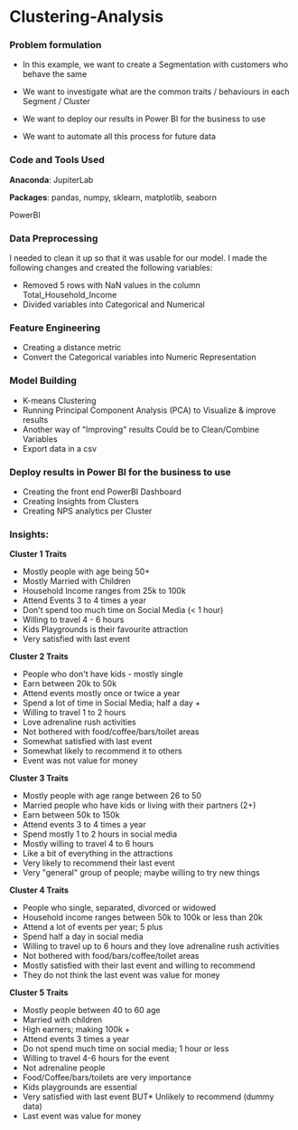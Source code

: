# Clustering-Analysis

### Problem formulation

- In this example, we want to create a Segmentation with customers who behave the same

- We want to investigate what are the common traits / behaviours in each Segment / Cluster

- We want to deploy our results in Power BI for the business to use

- We want to automate all this process for future data

### Code and Tools Used

**Anaconda**: JupiterLab

**Packages**: pandas, numpy, sklearn, matplotlib, seaborn

PowerBI

### Data Preprocessing

I needed to clean it up so that it was usable for our model. I made the following changes and created the following variables:

- Removed 5 rows with NaN values in the column Total_Household_Income
- Divided variables into Categorical and Numerical

### Feature Engineering

- Creating a distance metric
- Convert the Categorical variables into Numeric Representation


### Model Building

- K-means Clustering
- Running Principal Component Analysis (PCA) to Visualize & improve results
- Another way of "Improving" results Could be to Clean/Combine Variables
- Export data in a csv

### Deploy results in Power BI for the business to use

- Creating the front end PowerBI Dashboard
- Creating Insights from Clusters
- Creating NPS analytics per Cluster

### Insights:

**Cluster 1 Traits**

- Mostly people with age being 50+
- Mostly Married with Children
- Household Income ranges from 25k to 100k
- Attend Events 3 to 4 times a year
- Don't spend too much time on Social Media (< 1 hour)
- Willing to travel 4 - 6 hours
- Kids Playgrounds is their favourite attraction
- Very satisfied with last event

**Cluster 2 Traits**

- People who don't have kids - mostly single
- Earn between 20k to 50k
- Attend events mostly once or twice a year
- Spend a lot of time in Social Media; half a day +
- Willing to travel 1 to 2 hours
- Love adrenaline rush activities
- Not bothered with food/coffee/bars/toilet areas
- Somewhat satisfied with last event
- Somewhat likely to recommend it to others
- Event was not value for money

**Cluster 3 Traits**

- Mostly people with age range between 26 to 50
- Married people who have kids or living with their partners (2+)
- Earn between 50k to 150k
- Attend events 3 to 4 times a year
- Spend mostly 1 to 2 hours in social media
- Mostly willing to travel 4 to 6 hours
- Like a bit of everything in the attractions
- Very likely to recommend their last event
- Very "general" group of people; maybe willing to try new things

**Cluster 4 Traits**

- People who single, separated, divorced or widowed
- Household income ranges between 50k to 100k or less than 20k
- Attend a lot of events per year; 5 plus
- Spend half a day in social media
- Willing to travel up to 6 hours and they love adrenaline rush activities
- Not bothered with food/bars/coffee/toilet areas
- Mostly satisfied with their last event and willing to recommend
- They do not think the last event was value for money

**Cluster 5 Traits**

- Mostly people between 40 to 60 age
- Married with children
- High earners; making 100k +
- Attend events 3 times a year
- Do not spend much time on social media; 1 hour or less
- Willing to travel 4-6 hours for the event
- Not adrenaline people
- Food/Coffee/bars/toilets are very importance
- Kids playgrounds are essential
- Very satisfied with last event BUT* Unlikely to recommend (dummy data)
- Last event was value for money


